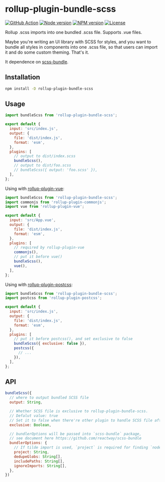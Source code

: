 # rollup-plugin-bundle-scss

[![GitHub Action](https://github.com/weizhenye/rollup-plugin-bundle-scss/workflows/Node%20CI/badge.svg)](https://github.com/weizhenye/rollup-plugin-bundle-scss/actions?query=workflow%3A%22Node+CI%22)
[![Node version](https://badgen.net/npm/node/rollup-plugin-bundle-scss?icon=https://simpleicons.now.sh/node-dot-js/fff)](https://nodejs.org)
[![NPM version](https://badgen.net/npm/v/rollup-plugin-bundle-scss?icon=npm)](https://www.npmjs.com/package/rollup-plugin-bundle-scss)
[![License](https://badgen.net/npm/license/rollup-plugin-bundle-scss?icon=https://api.iconify.design/octicon:law.svg?color=white)](https://github.com/weizhenye/rollup-plugin-bundle-scss/blob/master/LICENSE)

Rollup .scss imports into one bundled .scss file. Supports .vue files.

Maybe you're writing an UI library with SCSS for styles, and you want to bundle all styles in components into one .scss file, so that users can import it and do some custom theming. That's it.

It dependence on [scss-bundle](https://github.com/reactway/scss-bundle).

## Installation

```bash
npm install -D rollup-plugin-bundle-scss
```

## Usage

```js
import bundleScss from 'rollup-plugin-bundle-scss';

export default {
  input: 'src/index.js',
  output: {
    file: 'dist/index.js',
    format: 'esm',
  },
  plugins: [
    // output to dist/index.scss
    bundleScss(),
    // output to dist/foo.scss
    // bundleScss({ output: 'foo.scss' }),
  ],
};
```

Using with [rollup-plugin-vue](https://github.com/vuejs/rollup-plugin-vue):

```js
import bundleScss from 'rollup-plugin-bundle-scss';
import commonjs from 'rollup-plugin-commonjs';
import vue from 'rollup-plugin-vue';

export default {
  input: 'src/App.vue',
  output: {
    file: 'dist/index.js',
    format: 'esm',
  },
  plugins: [
    // required by rollup-plugin-vue
    commonjs(),
    // put it before vue()
    bundleScss(),
    vue(),
  ],
};
```

Using with [rollup-plugin-postcss](https://github.com/egoist/rollup-plugin-postcss):

```js
import bundleScss from 'rollup-plugin-bundle-scss';
import postcss from 'rollup-plugin-postcss';

export default {
  input: 'src/index.js',
  output: {
    file: 'dist/index.js',
    format: 'esm',
  },
  plugins: [
    // put it before postcss(), and set exclusive to false
    bundleScss({ exclusive: false }),
    postcss({
      // ...
    }),
  ],
};
```

## API

```js
bundleScss({
  // where to output bundled SCSS file
  output: String,

  // Whether SCSS file is exclusive to rollup-plugin-bundle-scss.
  // Defalut value: true
  // Set it to false when there're other plugin to handle SCSS file after bundleScss()
  exclusive: Boolean,

  // bundlerOptions will be passed into `scss-bundle` package,
  // see document here https://github.com/reactway/scss-bundle
  bundlerOptions: {
    // If tilde import is used, `project` is required for finding `node_modules`
    project: String,
    dedupeGlobs: String[],
    includePaths: String[],
    ignoreImports: String[],
  },
})
```
